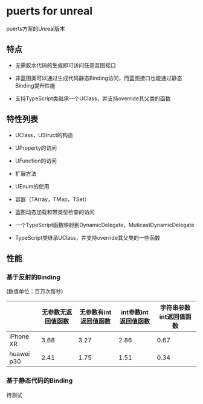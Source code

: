 # puerts for unreal

puerts方案的Unreal版本

## 特点

* 无需胶水代码的生成即可访问任意蓝图接口

* 非蓝图类可以通过生成代码静态Binding访问，而蓝图接口也能通过静态Binding提升性能

* 支持TypeScript类继承一个UClass，并支持override其父类的函数

## 特性列表

* UClass，UStruct的构造

* UProperty的访问

* UFunction的访问

* 扩展方法

* UEnum的使用

* 容器（TArray，TMap，TSet）

* 蓝图动态加载和带类型检查的访问

* 一个TypeScript函数映射到DynamicDelegate，MuticastDynamicDelegate

* TypeScript类继承UClass，并支持override其父类的一些函数

    
## 性能

### 基于反射的Binding

(数值单位：百万次每秒)

|              | 无参数无返回值函数 | 无参数有int返回值函数 | int参数int返回值函数 | 字符串参数int返回值函数  |
| ------------ | ------------------ | --------------------- | -------------------- | ------------------------ |
| iPhone XR    | 3.68               | 3.27                  | 2.86                 | 0.67                     |
| huawei p30   | 2.41               | 1.75                  | 1.51                 | 0.34                     |

### 基于静态代码的Binding

待测试

